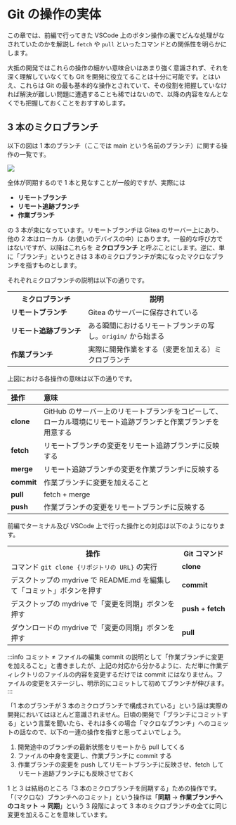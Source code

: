 # Git の操作の実体

この章では、前編で行ってきた VSCode 上のボタン操作の裏でどんな処理がなされていたのかを解説し `fetch` や `pull` といったコマンドとの関係性を明らかにします。

大抵の開発ではこれらの操作の細かい意味合いはあまり強く意識されず、それを深く理解していなくても Git を開発に役立てることは十分に可能です。とはいえ、これらは Git の最も基本的な操作とされていて、その役割を把握していなければ解決が難しい問題に遭遇することも稀ではないので、以降の内容をなんとなくでも把握しておくことをおすすめします。

## 3 本のミクロブランチ

以下の図は 1 本のブランチ（ここでは main という名前のブランチ）に関する操作の一覧です。

![](https://md.trap.jp/uploads/upload_3d5ed48e0b6fa498cc42afb150208076.png)

全体が同期するので 1 本と見なすことが一般的ですが、実際には

- **リモートブランチ**
- **リモート追跡ブランチ**
- **作業ブランチ**

の 3 本が束になっています。リモートブランチは Gitea のサーバー上にあり、他の 2 本はローカル（お使いのデバイスの中）にあります。一般的な呼び方ではないですが、以降はこれらを **ミクロブランチ** と呼ぶことにします。逆に、単に「ブランチ」というときは 3 本のミクロブランチが束になったマクロなブランチを指すものとします。

それぞれミクロブランチの説明は以下の通りです。

<table style="width: 100%; border-collapse: collapse;">
  <tr>
    <th style="width: auto;">ミクロブランチ</th>
    <th style="width: 100%;">説明</th>
  </tr>
  <tr>
    <td><strong>リモートブランチ</strong></td>
    <td>Gitea のサーバーに保存されている</td>
  </tr>
  <tr>
    <td style="text-wrap: nowrap"><strong>リモート追跡ブランチ</strong></td>
    <td>ある瞬間におけるリモートブランチの写し。<code>origin/</code> から始まる</td>
  </tr>
  <tr>
    <td><strong>作業ブランチ</strong></td>
    <td>実際に開発作業をする（変更を加える）ミクロブランチ</td>
  </tr>
</table>

上図における各操作の意味は以下の通りです。

| 操作       | 意味                                                                                                          |
| :--------- | :------------------------------------------------------------------------------------------------------------ |
| **clone**  | GitHub のサーバー上のリモートブランチをコピーして、ローカル環境にリモート追跡ブランチと作業ブランチを用意する |
| **fetch**  | リモートブランチの変更をリモート追跡ブランチに反映する                                                        |
| **merge**  | リモート追跡ブランチの変更を作業ブランチに反映する                                                            |
| **commit** | 作業ブランチに変更を加えること                                                                                |
| **pull**   | fetch + merge                                                                                                 |
| **push**   | 作業ブランチの変更をリモートブランチに反映する                                                                |

前編でターミナル及び VSCode 上で行った操作との対応は以下のようになります。

<table style="width: 100%; border-collapse: collapse;">
  <tr>
    <th style="width: 100%;">操作</th>
    <th style="width: auto;">Git コマンド</th>
  </tr>
  <tr>
    <td>コマンド <code>git clone {リポジトリの URL}</code> の実行</td>
    <td><strong>clone</strong></td>
  </tr>
  <tr>
    <td>デスクトップの mydrive で README.md を編集して「コミット」ボタンを押す</td>
    <td><strong>commit</strong></td>
  </tr>
  <tr>
    <td>デスクトップの mydrive で「変更を同期」ボタンを押す</td>
    <td style="text-wrap: nowrap"><strong>push</strong> + <strong>fetch</strong></td>
  </tr>
  <tr>
    <td>ダウンロードの mydrive で「変更の同期」ボタンを押す</td>
    <td><strong>pull</strong></td>
  </tr>
</table>

:::info コミット ≠ ファイルの編集
commit の説明として「作業ブランチに変更を加えること」と書きましたが、上記の対応から分かるように、ただ単に作業ディレクトリのファイルの内容を変更するだけでは commit にはなりません。ファイルの変更をステージし、明示的にコミットして初めてブランチが伸びます。
:::

「1 本のブランチが 3 本のミクロブランチで構成されている」という話は実際の開発においてはほとんど意識されません。日頃の開発で「ブランチにコミットする」という言葉を聞いたら、それは多くの場合「マクロなブランチ」へのコミットの話なので、以下の一連の操作を指すと思ってよいでしょう。

1. 開発途中のブランチの最新状態をリモートから pull してくる
2. ファイルの中身を変更し、作業ブランチに commit する
3. 作業ブランチの変更を push してリモートブランチに反映させ、fetch してリモート追跡ブランチにも反映させておく

1 と 3 は結局のところ「3 本のミクロブランチを同期する」ための操作です。「（マクロな）ブランチへのコミット」という操作は「**同期** → **作業ブランチへのコミット** → **同期**」という 3 段階によって 3 本のミクロブランチの全てに同じ変更を加えることを意味しています。